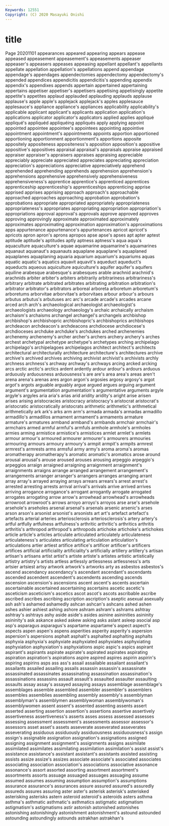 ```yaml
---
Keywords: 12551
Copyright: (C) 2020 Masayuki Onishi
---
```


# title
Page 20201101
appearances appeared appearing appears appease appeased
appeasement appeasement's appeasements appeaser appeaser's appeasers appeases appeasing appellant appellant's
appellants appellate appellation appellation's appellations append appendage appendage's appendages appendectomies
appendectomy appendectomy's appended appendices appendicitis appendicitis's appending appendix appendix's appendixes
appends appertain appertained appertaining appertains appetiser appetiser's appetisers appetising appetisingly
appetite appetite's appetites applaud applauded applauding applauds applause applause's apple
apple's applejack applejack's apples applesauce applesauce's appliance appliance's appliances applicability
applicability's applicable applicant applicant's applicants application application's applications applicator applicator's
applicators applied applies appliqué appliqué's appliquéd appliquéing appliqués apply applying
appoint appointed appointee appointee's appointees appointing appointive appointment appointment's appointments
appoints apportion apportioned apportioning apportionment apportionment's apportions apposite appositely appositeness
appositeness's apposition apposition's appositive appositive's appositives appraisal appraisal's appraisals appraise
appraised appraiser appraiser's appraisers appraises appraising appreciable appreciably appreciate appreciated
appreciates appreciating appreciation appreciation's appreciations appreciative appreciatively apprehend apprehended apprehending
apprehends apprehension apprehension's apprehensions apprehensive apprehensively apprehensiveness apprehensiveness's apprentice apprentice's
apprenticed apprentices apprenticeship apprenticeship's apprenticeships apprenticing apprise apprised apprises apprising
approach approach's approachable approached approaches approaching approbation approbation's approbations appropriate
appropriated appropriately appropriateness appropriateness's appropriates appropriating appropriation appropriation's appropriations approval
approval's approvals approve approved approves approving approvingly approximate approximated approximately
approximates approximating approximation approximation's approximations apps appurtenance appurtenance's appurtenances apricot
apricot's apricots apron apron's aprons apropos apse apse's apses apt
apter aptest aptitude aptitude's aptitudes aptly aptness aptness's aqua aqua's
aquaculture aquaculture's aquae aquamarine aquamarine's aquamarines aquanaut aquanaut's aquanauts aquaplane
aquaplane's aquaplaned aquaplanes aquaplaning aquaria aquarium aquarium's aquariums aquas aquatic
aquatic's aquatics aquavit aquavit's aqueduct aqueduct's aqueducts aqueous aquiculture aquiculture's
aquifer aquifer's aquifers aquiline arabesque arabesque's arabesques arable arachnid arachnid's
arachnids arbiter arbiter's arbiters arbitrarily arbitrariness arbitrariness's arbitrary arbitrate arbitrated
arbitrates arbitrating arbitration arbitration's arbitrator arbitrator's arbitrators arboreal arboreta arboretum
arboretum's arboretums arborvitae arborvitae's arborvitaes arbour arbour's arbours arbutus arbutus's
arbutuses arc arc's arcade arcade's arcades arcane arced arch arch's
archaeological archaeologist archaeologist's archaeologists archaeology archaeology's archaic archaically archaism archaism's
archaisms archangel archangel's archangels archbishop archbishop's archbishopric archbishopric's archbishoprics archbishops
archdeacon archdeacon's archdeacons archdiocese archdiocese's archdioceses archduke archduke's archdukes arched
archenemies archenemy archenemy's archer archer's archers archery archery's arches archest
archetypal archetype archetype's archetypes arching archipelago archipelago's archipelagoes archipelagos architect
architect's architects architectural architecturally architecture architecture's architectures archive archive's archived
archives archiving archivist archivist's archivists archly archness archness's archway archway's
archways arcing arcked arcking arcs arctic arctic's arctics ardent ardently
ardour ardour's ardours arduous arduously arduousness arduousness's are are's area
area's areas aren't arena arena's arenas ares argon argon's argosies
argosy argosy's argot argot's argots arguable arguably argue argued argues
arguing argument argument's argumentation argumentation's argumentative arguments argyle argyle's argyles
aria aria's arias arid aridity aridity's aright arise arisen arises
arising aristocracies aristocracy aristocracy's aristocrat aristocrat's aristocratic aristocratically aristocrats arithmetic
arithmetic's arithmetical arithmetically ark ark's arks arm arm's armada armada's
armadas armadillo armadillo's armadillos armament armament's armaments armature armature's armatures
armband armband's armbands armchair armchair's armchairs armed armful armful's armfuls
armhole armhole's armholes armies arming armistice armistice's armistices armlet armlet's
armlets armour armour's armoured armourer armourer's armourers armouries armouring armours
armoury armoury's armpit armpit's armpits armrest armrest's armrests arms armsful
army army's aroma aroma's aromas aromatherapy aromatherapy's aromatic aromatic's aromatics
arose around arousal arousal's arouse aroused arouses arousing arpeggio arpeggio's
arpeggios arraign arraigned arraigning arraignment arraignment's arraignments arraigns arrange arranged
arrangement arrangement's arrangements arranger arranger's arrangers arranges arranging arrant array
array's arrayed arraying arrays arrears arrears's arrest arrest's arrested arresting
arrests arrival arrival's arrivals arrive arrived arrives arriving arrogance arrogance's
arrogant arrogantly arrogate arrogated arrogates arrogating arrow arrow's arrowhead arrowhead's
arrowheads arrowroot arrowroot's arrows arroyo arroyo's arroyos arse arse's arsehole
arsehole's arseholes arsenal arsenal's arsenals arsenic arsenic's arses arson arson's
arsonist arsonist's arsonists art art's artefact artefact's artefacts arterial arteries
arteriosclerosis arteriosclerosis's artery artery's artful artfully artfulness artfulness's arthritic arthritic's
arthritics arthritis arthritis's arthropod arthropod's arthropods artichoke artichoke's artichokes article
article's articles articulate articulated articulately articulateness articulateness's articulates articulating articulation
articulation's articulations artier artiest artifice artifice's artificer artificer's artificers artifices
artificial artificiality artificiality's artificially artillery artillery's artisan artisan's artisans artist
artist's artiste artiste's artistes artistic artistically artistry artistry's artists artless
artlessly artlessness artlessness's arts artsier artsiest artsy artwork artwork's artworks
arty as asbestos asbestos's ascend ascendancy ascendancy's ascendant ascendant's ascendants
ascended ascendent ascendent's ascendents ascending ascends ascension ascension's ascensions ascent
ascent's ascents ascertain ascertainable ascertained ascertaining ascertains ascetic ascetic's asceticism
asceticism's ascetics ascot ascot's ascots ascribable ascribe ascribed ascribes ascribing
ascription ascription's aseptic asexual asexually ash ash's ashamed ashamedly ashcan
ashcan's ashcans ashed ashen ashes ashier ashiest ashing ashore ashram
ashram's ashrams ashtray ashtray's ashtrays ashy aside aside's asides asinine
asininities asininity asininity's ask askance asked askew asking asks aslant
asleep asocial asp asp's asparagus asparagus's aspartame aspartame's aspect aspect's
aspects aspen aspen's aspens asperities asperity asperity's aspersion aspersion's aspersions
asphalt asphalt's asphalted asphalting asphalts asphyxia asphyxia's asphyxiate asphyxiated asphyxiates
asphyxiating asphyxiation asphyxiation's asphyxiations aspic aspic's aspics aspirant aspirant's aspirants
aspirate aspirate's aspirated aspirates aspirating aspiration aspiration's aspirations aspire aspired
aspires aspirin aspirin's aspiring aspirins asps ass ass's assail assailable
assailant assailant's assailants assailed assailing assails assassin assassin's assassinate assassinated
assassinates assassinating assassination assassination's assassinations assassins assault assault's assaulted assaulter
assaulting assaults assay assay's assayed assaying assays assemblage assemblage's assemblages
assemble assembled assembler assembler's assemblers assembles assemblies assembling assembly assembly's
assemblyman assemblyman's assemblymen assemblywoman assemblywoman's assemblywomen assent assent's assented assenting
assents assert asserted asserting assertion assertion's assertions assertive assertively assertiveness
assertiveness's asserts asses assess assessed assesses assessing assessment assessment's assessments
assessor assessor's assessors asset asset's assets asseverate asseverated asseverates asseverating
assiduous assiduously assiduousness assiduousness's assign assign's assignable assignation assignation's assignations
assigned assigning assignment assignment's assignments assigns assimilate assimilated assimilates assimilating
assimilation assimilation's assist assist's assistance assistance's assistant assistant's assistants assisted
assisting assists assize assize's assizes associate associate's associated associates associating
association association's associations associative assonance assonance's assort assorted assorting assortment
assortment's assortments assorts assuage assuaged assuages assuaging assume assumed assumes
assuming assumption assumption's assumptions assurance assurance's assurances assure assured assured's
assuredly assureds assures assuring aster aster's asterisk asterisk's asterisked asterisking
asterisks astern asteroid asteroid's asteroids asters asthma asthma's asthmatic asthmatic's
asthmatics astigmatic astigmatism astigmatism's astigmatisms astir astonish astonished astonishes astonishing
astonishingly astonishment astonishment's astound astounded astounding astoundingly astounds astrakhan astrakhan's

